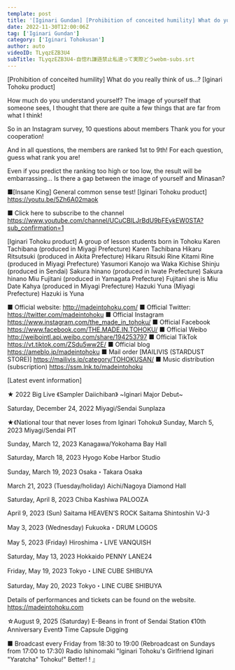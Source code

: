 ```yaml
---
template: post
title: '[Iginari Gundan] [Prohibition of conceited humility] What do you really think of us...?'
date: 2022-11-30T12:00:06Z
tag: ['Iginari Gundan']
category: ['Iginari Tohokusan']
author: auto 
videoID: TLyqzEZB3U4
subTitle: TLyqzEZB3U4-自惚れ謙遜禁止私達って実際どうwebm-subs.srt
---
```

[Prohibition of conceited humility] What do you really think of us...? [Iginari Tohoku product]

How much do you understand yourself?
The image of yourself that someone sees,
I thought that there are quite a few things that are far from what I think!

So in an Instagram survey,
10 questions about members Thank you for your cooperation!

And in all questions, the members are ranked 1st to 9th!
For each question, guess what rank you are!

Even if you predict the ranking too high or too low, the result will be embarrassing...
Is there a gap between the image of yourself and Minasan?

■[Insane King] General common sense test! [Iginari Tohoku product]
https://youtu.be/5Zh6A02maok

■ Click here to subscribe to the channel
https://www.youtube.com/channel/UCuCBILJrBdU9bFEykEW0STA?sub_confirmation=1


[Iginari Tohoku product]
A group of lesson students born in Tohoku
Karen Tachibana (produced in Miyagi Prefecture) Karen Tachibana
Hikaru Ritsutsuki (produced in Akita Prefecture) Hikaru Ritsuki
Rine Kitami Rine (produced in Miyagi Prefecture)
Yasumori Kanojo wa Waka
Kichise Shinju (produced in Sendai)
Sakura hinano (produced in Iwate Prefecture) Sakura hinano
Miu Fujitani (produced in Yamagata Prefecture) Fujitani she is Miu
Date Kahya (produced in Miyagi Prefecture)
Hazuki Yuna (Miyagi Prefecture) Hazuki is Yuna

■ Official website: http://madeintohoku.com/
■ Official Twitter: https://twitter.com/madeintohoku
■ Official Instagram https://www.instagram.com/the_made_in_tohoku/
■ Official Facebook https://www.facebook.com/THE.MADE.IN.TOHOKU/
■ Official Weibo http://weibointl.api.weibo.com/share/194253797
■ Official TikTok https://vt.tiktok.com/ZSdu5ww2E/
■ Official blog https://ameblo.jp/madeintohoku
■ Mail order [MAILIVIS (STARDUST STORE)] https://mailivis.jp/category/TOHOKUSAN/
■ Music distribution (subscription) https://ssm.lnk.to/madeintohoku


[Latest event information]

★ 2022 Big Live
《Sampler Daiichiban》
~Iginari Major Debut~

Saturday, December 24, 2022
Miyagi/Sendai Sunplaza

★《National tour that never loses from Iginari Tohoku》
Sunday, March 5, 2023
Miyagi/Sendai PIT

Sunday, March 12, 2023
Kanagawa/Yokohama Bay Hall

Saturday, March 18, 2023
Hyogo Kobe Harbor Studio

Sunday, March 19, 2023
Osaka・Takara Osaka

March 21, 2023 (Tuesday/holiday)
Aichi/Nagoya Diamond Hall

Saturday, April 8, 2023
Chiba Kashiwa PALOOZA

April 9, 2023 (Sun)
Saitama HEAVEN’S ROCK Saitama Shintoshin VJ-3

May 3, 2023 (Wednesday)
Fukuoka・DRUM LOGOS

May 5, 2023 (Friday)
Hiroshima・LIVE VANQUISH

Saturday, May 13, 2023
Hokkaido PENNY LANE24

Friday, May 19, 2023
Tokyo・LINE CUBE SHIBUYA

Saturday, May 20, 2023
Tokyo・LINE CUBE SHIBUYA

Details of performances and tickets can be found on the website.
https://madeintohoku.com

☆August 9, 2025 (Saturday) E-Beans in front of Sendai Station
《10th Anniversary Event》 Time Capsule Digging

 
■ Broadcast every Friday from 18:30 to 19:00 (Rebroadcast on Sundays from 17:00 to 17:30)
Radio Ishinomaki "Iginari Tohoku's Girlfriend Iginari "Yaratcha" Tohoku!" Better! ! 』

